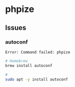 # phpize

## Issues

### autoconf

```log
Error: Command failed: phpize
```

```sh
# Homebrew
brew install autoconf

#
sudo apt -y install autoconf
```
